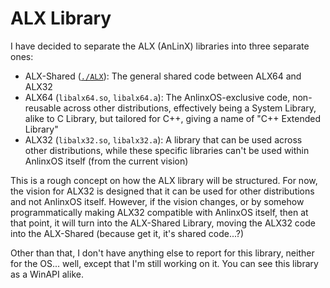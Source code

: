 # ALX Library
I have decided to separate the ALX (AnLinX) libraries into three separate ones:

- ALX-Shared ([`./ALX`](ALX)): The general shared code between ALX64 and ALX32
- ALX64 (`libalx64.so`, `libalx64.a`): The AnlinxOS-exclusive code, non-reusable across other
  distributions, effectively being a System Library, alike to C Library, but tailored for C++,
  giving a name of "C++ Extended Library"
- ALX32 (`libalx32.so`, `libalx32.a`): A library that can be used across other distributions,
  while these specific libraries can't be used within AnlinxOS itself (from the current vision)

This is a rough concept on how the ALX library will be structured. For now, the vision for
ALX32 is designed that it can be used for other distributions and not AnlinxOS itself. However,
if the vision changes, or by somehow programmatically making ALX32 compatible with AnlinxOS
itself, then at that point, it will turn into the ALX-Shared Library, moving the ALX32 code into
the ALX-Shared (because get it, it's shared code...?)

Other than that, I don't have anything else to report for this library, neither for the OS...
well, except that I'm still working on it. You can see this library as a WinAPI alike.